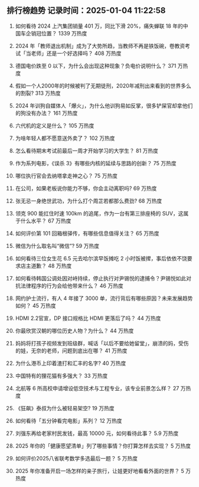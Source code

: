 
## 排行榜趋势 记录时间：2025-01-04 11:22:58
  
  1. 如何看待 2024 上汽集团销量 401 万，同比下滑 20%，痛失蝉联 18 年的中国车企销冠位置？ 1339 万热度
    
  2. 2024 年「教师退出机制」成为了大势所趋，当教师不再是铁饭碗，卷教资考试「当老师」还是一个好选择吗？ 408 万热度
    
  3. 德国电价跌至 0 以下，为什么会出现这种现象？负电价说明什么？ 371 万热度
    
  4. 假如一个人2000年的时候被判了无期徒刑，2020年减刑出来看到的世界多么的割裂? 313 万热度
    
  5. 2024 年训狗自媒体人「爆火」，为什么他训狗易如反掌，很多铲屎官却拿他们的狗没有办法？ 161 万热度
    
  6. 六代机的定义是什么？ 105 万热度
    
  7. 为啥年轻人都不愿意送外卖了？ 102 万热度
    
  8. 怎么看待期末考试前最后一周才开始学习的大学生？ 81 万热度
    
  9. 作为系列电影，《误杀 3》有哪些内核的延续与思路的创新？ 75 万热度
    
  10. 哪位执行官会去纳塔拿走神之心？ 75 万热度
    
  11. 在公司，如果老板说你能力不够，你会主动离职吗? 69 万热度
    
  12. 张无忌一身绝世武功，为什么打个周芷若都那么费劲? 68 万热度
    
  13. 领克 900 能扛住时速 100km 的追尾，作为一台有第三排座椅的 SUV，这属于什么水平？ 67 万热度
    
  14. 如何评价第 101 回箱根驿传，有哪些信息值得关注？ 65 万热度
    
  15. 微信为什么取名叫“微信”? 59 万热度
    
  16. 如何看待三位女生花 6.5 元去哈尔滨早饭摊吃 2 小时饭被撵，事后依依不饶要求店主道歉？ 48 万热度
    
  17. 如何看待韩国公调处因对峙持续，停止执行对尹锡悦的逮捕令？尹锡悦如此对抗法律程序的行为会给他带来什么？ 46 万热度
    
  18. 网约护士流行，有人 4 年接了 3000 单，流行背后有哪些原因？未来发展趋势如何？ 45 万热度
    
  19. HDMI 2.2官宣，DP 接口规格比 HDMI 更落后了吗？ 44 万热度
    
  20. 你最欣赏汉朝的哪位历史人物？为什么？ 44 万热度
    
  21. 妈妈将打孩子视频发到班级群，喊话「以后不要给她留堂」，崩溃的妈，受伤的娃，无奈的老师，问题到底出在哪？ 41 万热度
    
  22. 为什么港币上印着渣打和汇丰的名字? 40 万热度
    
  23. 中国特有的狸花猫有多强大？ 33 万热度
    
  24. 北航等 6 所高校申请增设低空技术与工程专业，该专业前景怎么样？ 27 万热度
    
  25. 《狂飙》泰叔为什么被轻易架空? 19 万热度
    
  26. 如何看待「五分钟看完电影」系列？ 12 万热度
    
  27. 刘强东再给老家村民发钱，最高 10000 元，如何看待此事？ 5.9 万热度
    
  28. 2025 年你的「健康愿望清单」列了哪些事情？你打算怎样去实现？ 5 万热度
    
  29. 如何评价2025八省联考数学多选最后一题？ 5 万热度
    
  30. 2025 年你准备开启一场怎样的亲子旅行，让娃更好地看看外面的世界？ 5 万热度
    